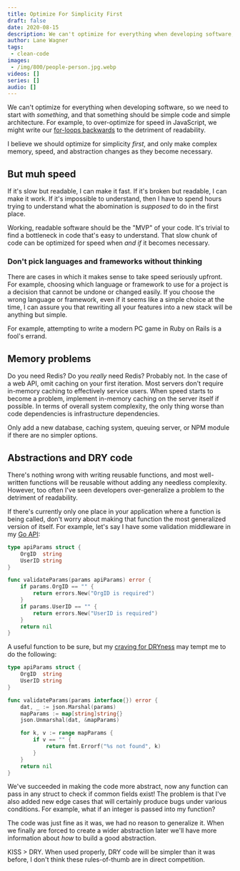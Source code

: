 ```yaml
---
title: Optimize For Simplicity First
draft: false
date: 2020-08-15
description: We can't optimize for everything when developing software, so we need to start with something
author: Lane Wagner
tags:
 - clean-code
images:
 - /img/800/people-person.jpg.webp
videos: []
series: []
audio: []
---
```


We can't optimize for everything when developing software, so we need to start with _something_, and that something should be simple code and simple architecture. For example, to over-optimize for speed in JavaScript, we might write our [for-loops backwards](https://blog.boot.dev/javascript/benchmarking-array-traversal-in-javascript/) to the detriment of readability.

I believe we should optimize for simplicity _first_, and only make complex memory, speed, and abstraction changes as they become necessary.

## But muh speed

If it's slow but readable, I can make it fast. If it's broken but readable, I can make it work. If it's impossible to understand, then I have to spend hours trying to understand what the abomination is _supposed_ to do in the first place.

Working, readable software should be the "MVP" of your code. It's trivial to find a bottleneck in code that's easy to understand. That slow chunk of code can be optimized for speed when _and if_ it becomes necessary.

### Don't pick languages and frameworks without thinking

There are cases in which it makes sense to take speed seriously upfront. For example, choosing which language or framework to use for a project is a decision that cannot be undone or changed easily. If you choose the wrong language or framework, even if it seems like a simple choice at the time, I can assure you that rewriting all your features into a new stack will be anything but simple.

For example, attempting to write a modern PC game in Ruby on Rails is a fool's errand.

## Memory problems

Do you need Redis? Do you *really* need Redis? Probably not. In the case of a web API, omit caching on your first iteration. Most servers don't require in-memory caching to effectively service users. When speed starts to become a problem, implement in-memory caching on the server itself if possible. In terms of overall system complexity, the only thing worse than code dependencies is infrastructure dependencies.

Only add a new database, caching system, queuing server, or NPM module if there are no simpler options.

## Abstractions and DRY code

There's nothing wrong with writing reusable functions, and most well-written functions will be reusable without adding any needless complexity. However, too often I've seen developers over-generalize a problem to the detriment of readability.

If there's currently only one place in your application where a function is being called, don't worry about making that function the most generalized version of itself. For example, let's say I have some validation middleware in my [Go API](https://blog.boot.dev/golang/golang-project-structure/):

```go
type apiParams struct {
	OrgID  string
	UserID string
}

func validateParams(params apiParams) error {
	if params.OrgID == "" {
		return errors.New("OrgID is required")
	}
	if params.UserID == "" {
		return errors.New("UserID is required")
	}
	return nil
}
```

A useful function to be sure, but my [craving for DRYness](https://blog.boot.dev/clean-code/dry-code/) may tempt me to do the following:

```go
type apiParams struct {
	OrgID  string
	UserID string
}

func validateParams(params interface{}) error {
	dat, _ := json.Marshal(params)
	mapParams := map[string]string{}
	json.Unmarshal(dat, &mapParams)

	for k, v := range mapParams {
		if v == "" {
			return fmt.Errorf("%s not found", k)
		}
	}
	return nil
}
```

We've succeeded in making the code more abstract, now any function can pass in any struct to check if common fields exist! The problem is that I've also added new edge cases that will certainly produce bugs under various conditions. For example, what if an integer is passed into my function?

The code was just fine as it was, we had no reason to generalize it. When we finally are forced to create a wider abstraction later we'll have more information about _how_ to build a good abstraction.

KISS > DRY. When used properly, DRY code will be simpler than it was before, I don't think these rules-of-thumb are in direct competition.
